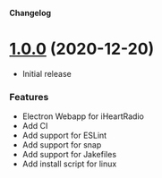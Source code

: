**Changelog**

# [1.0.0](https://github.com/ItzSwirlz/iheartradio-webapp/releases/tag/1.0.0) (2020-12-20)

  * Initial release

### Features

  * Electron Webapp for iHeartRadio
  * Add CI
  * Add support for ESLint
  * Add support for snap
  * Add support for Jakefiles
  * Add install script for linux
